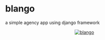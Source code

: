 # blango

a simple agency app using django framework

<p align="center">
  <a href="https://github.com/MLankaoui/blango"><img src="blango.png" alt="blango"></a>
</p>
